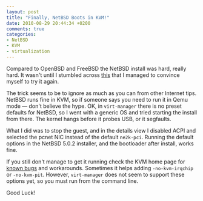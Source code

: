 ```yaml
---
layout: post
title: "Finally, NetBSD Boots in KVM!"
date: 2010-08-29 20:44:34 +0200
comments: true
categories: 
- NetBSD
- KVM
- virtualization
---
```


Compared to OpenBSD and FreeBSD the NetBSD install was hard, really
hard.  It wasn't until I stumbled across [this][1] that I managed to
convince myself to try it again.

The trick seems to be to ignore as much as you can from other Internet
tips.  NetBSD runs fine in KVM, so if someone says you need to run it in
Qemu mode &mdash; don't believe the hype.  OK, in `virt-manager` there
is no preset defaults for NetBSD, so I went with a generic OS and tried
starting the install from there.  The kernel hangs before it probes USB,
or it segfaults.

What I did was to stop the guest, and in the details view I disabled
ACPI and selected the pcnet NIC instead of the default `ne2k-pci`.
Running the default options in the NetBSD 5.0.2 installer, and the
bootloader after install, works fine.

If you still don't manage to get it running check the KVM home page for
[known bugs][2] and workarounds.  Sometimes it helps adding
`-no-kvm-irqchip` or `-no-kvm-pit`. However, `virt-manager` does not
seem to support these options yet, so you must run from the command
line.

Good Luck!

[1]: https://ezunix.org/index.php?title=NetBSD_5_on_KVM
[2]: http://www.linux-kvm.org/page/Bugs
